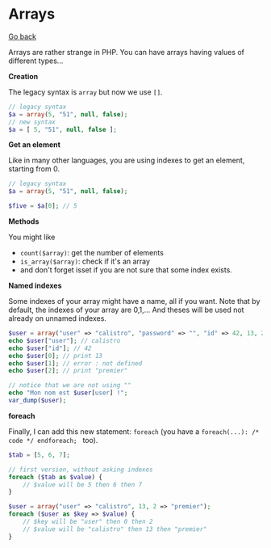 # Arrays

[Go back](..)

Arrays are rather strange in PHP. You can have
arrays having values of different types...

<div class="sr"></div>

**Creation**

The legacy syntax is ``array`` but now we use `[]`.

```php
// legacy syntax
$a = array(5, "51", null, false);
// new syntax
$a = [ 5, "51", null, false ];
```

<div class="sl"></div>

**Get an element**

Like in many other languages, you are using indexes
to get an element, starting from 0.

```php
// legacy syntax
$a = array(5, "51", null, false);

$five = $a[0]; // 5
```

<div class="sl"></div>

**Methods**

You might like 

* ``count($array)``: get the number of elements
* ``is_array($array)``: check if it's an array
* and don't forget isset if you are not sure
that some index exists.

<div class="sl"></div>

**Named indexes**

Some indexes of your array might have a name, all if you want.
Note that by default, the indexes of your array
are 0,1,... And theses will be used not already
on unnamed indexes.

```php
$user = array("user" => "calistro", "password" => "", "id" => 42, 13, 2 => "premier");
echo $user["user"]; // calistro
echo $user["id"]; // 42
echo $user[0]; // print 13
echo $user[1]; // error : not defined
echo $user[2]; // print "premier"

// notice that we are not using ""
echo "Mon nom est $user[user] !";
var_dump($user);
```

<div class="sl"></div>

**foreach**

Finally, I can add this new statement: ``foreach``
(you have a `foreach(...): /* code */ endforeach; ` too).

```php
$tab = [5, 6, 7];

// first version, without asking indexes
foreach ($tab as $value) {
    // $value will be 5 then 6 then 7
}

$user = array("user" => "calistro", 13, 2 => "premier");
foreach ($user as $key => $value) {
    // $key will be "user" then 0 then 2
    // $value will be "calistro" then 13 then "premier"
}
```